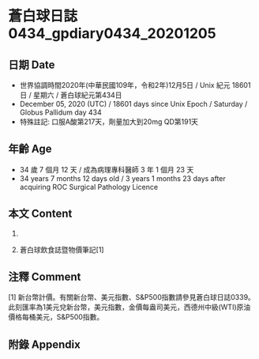 [_metadata_:encoding]: - "utf-8"
[_metadata_:language]: - "zh-Hant-TW"
[_metadata_:fileformat]: - "markdown"
[_metadata_:MIME_type]: - "text/plain"
[_metadata_:markdown_version]: - "commonmark version 0.29"
[_metadata_:markdown_spec]: - "https://spec.commonmark.org/0.29/"

# 蒼白球日誌0434_gpdiary0434_20201205 #

## 日期 Date ##

* 世界協調時間2020年(中華民國109年，令和2年)12月5日 / Unix 紀元 18601 日 / 星期六 / 蒼白球紀元第434日
* December 05, 2020 (UTC) / 18601 days since Unix Epoch / Saturday / Globus Pallidum day 434
* 特殊註記: 口服A酸第217天，劑量加大到20mg QD第191天

## 年齡 Age ##

* 34 歲 7 個月 12 天 / 成為病理專科醫師 3 年 1 個月 23 天
* 34 years 7 months 12 days old / 3 years 1 months 23 days after acquiring ROC Surgical Pathology Licence

## 本文 Content ##

1. 

    
2. 蒼白球飲食誌暨物價筆記[1]

    

## 注釋 Comment ##

[1] 新台幣計價。有關新台幣、美元指數、S&P500指數請參見蒼白球日誌0339。此刻匯率為1美元兌新台幣，美元指數，金價每盎司美元，西德州中級(WTI)原油價格每桶美元，S&P500指數。



## 附錄 Appendix ##

